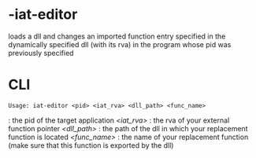 # -iat-editor
loads a dll and changes an imported function entry specified in the dynamically specified dll (with its rva) in the program whose pid was previously specified
# CLI
```
Usage: iat-editor <pid> <iat_rva> <dll_path> <func_name>
```
*<pid>*       : the pid of the target application
*<iat_rva>*   : the rva of your external function pointer
*<dll_path>*  : the path of the dll in which your replacement function is located
*<func_name>* : the name of your replacement function (make sure that this function is exported by the dll)


